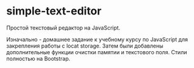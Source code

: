 # simple-text-editor
Простой текстовый редактор на JavaScript. 

Изначально - домашнее задание к учебному курсу по JavaScript для закрепления работы с locat storage. Затем были добавлены дополнительные функции очистки памятии и текстового поля. Стили полностью на Bootstrap.
